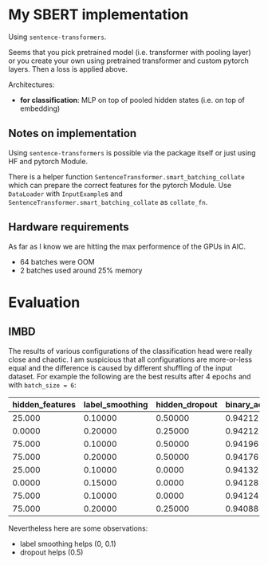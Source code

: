 
# My SBERT implementation

Using `sentence-transformers`.

Seems that you pick pretrained model (i.e. transformer with pooling layer) or you
create your own using pretrained transformer and custom pytorch layers. Then a
loss is applied above.

Architectures:
- **for classification**: MLP on top of pooled hidden states (i.e. on top of
  embedding)

## Notes on implementation

Using `sentence-transformers` is possible via the package itself or just using
HF and pytorch Module.

There is a helper function `SentenceTransformer.smart_batching_collate` which
can prepare the correct features for the pytorch Module. Use `DataLoader` with
`InputExample`s and `SentenceTransformer.smart_batching_collate` as
`collate_fn`.


## Hardware requirements

As far as I know we are hitting the max performence of the GPUs in AIC.

- 64 batches were OOM
- 2 batches used around 25% memory

# Evaluation

## IMBD

The results of various configurations of the classification head were really
close and chaotic. I am suspicious that all configurations are more-or-less
equal and the difference is caused by different shuffling of the input dataset.
For example the following are the best results after 4 epochs and with
`batch_size = 6`:

| hidden_features | label_smoothing | hidden_dropout | binary_accuracy |
| --------------- | --------------- | -------------- | --------------- |
| 25.000          | 0.10000         | 0.50000        | 0.94212         |
| 0.0000          | 0.20000         | 0.25000        | 0.94212         |
| 75.000          | 0.10000         | 0.50000        | 0.94196         |
| 75.000          | 0.20000         | 0.50000        | 0.94176         |
| 25.000          | 0.10000         | 0.0000         | 0.94132         |
| 0.0000          | 0.15000         | 0.0000         | 0.94128         |
| 75.000          | 0.10000         | 0.0000         | 0.94124         |
| 75.000          | 0.20000         | 0.25000        | 0.94088         |

Nevertheless here are some observations:

- label smoothing helps (0, 0.1)
- dropout helps (0.5)
